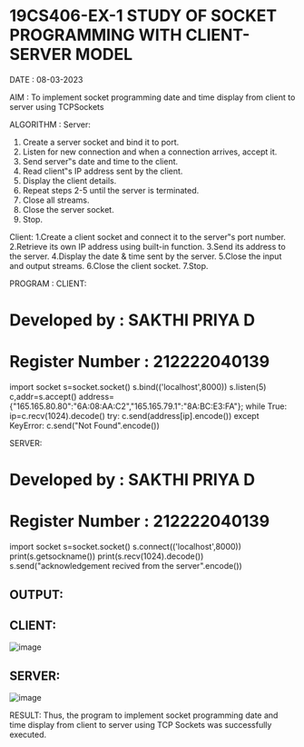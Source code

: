 # 19CS406-EX-1 STUDY OF SOCKET PROGRAMMING WITH CLIENT-SERVER MODEL

DATE : 08-03-2023

AIM :
To implement socket programming date and time display from client to
server using TCPSockets


ALGORITHM :
Server:
1. Create a server socket and bind it to port.
2. Listen for new connection and when a connection arrives, accept it.
3. Send server‟s date and time to the client.
4. Read client‟s IP address sent by the client.
5. Display the client details.
6. Repeat steps 2-5 until the server is terminated.
7. Close all streams.
8. Close the server socket.
9. Stop.

Client:
1.Create a client socket and connect it to the server‟s port number.
2.Retrieve its own IP address using built-in function.
3.Send its address to the server.
4.Display the date & time sent by the server.
5.Close the input and output streams.
6.Close the client socket.
7.Stop.


PROGRAM :
CLIENT:
# Developed by : SAKTHI PRIYA D
# Register Number : 212222040139
import socket
s=socket.socket()
s.bind(('localhost',8000))
s.listen(5)
c,addr=s.accept()
address={"165.165.80.80":"6A:08:AA:C2","165.165.79.1":"8A:BC:E3:FA"};
while True:
 ip=c.recv(1024).decode()
 try:
 c.send(address[ip].encode())
 except KeyError:
 c.send("Not Found".encode()) 


SERVER:
# Developed by : SAKTHI PRIYA D
# Register Number : 212222040139
import socket
s=socket.socket()
s.connect(('localhost',8000))
print(s.getsockname())
print(s.recv(1024).decode())
s.send("acknowledgement recived from the server".encode())


## OUTPUT:
## CLIENT:
![image](https://github.com/sakthipriyadhanusu/19CS406-EX-1/assets/119393194/d54eaa7e-bf4c-46b0-8fd0-e2bb85b33670)



## SERVER:
![image](https://github.com/sakthipriyadhanusu/19CS406-EX-1/assets/119393194/2dad036f-edc6-4e0c-930c-2f7c1c5fb30b)



RESULT:
Thus, the program to implement socket programming date and time display from client to
server using TCP Sockets was successfully executed.

